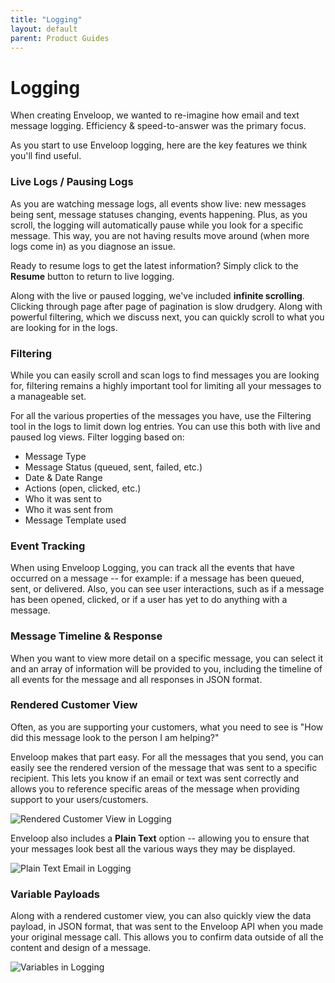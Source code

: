 ```yaml
---
title: "Logging"
layout: default
parent: Product Guides
---
```


# Logging

When creating Enveloop, we wanted to re-imagine how email and text message logging. Efficiency & speed-to-answer was the primary focus.

As you start to use Enveloop logging, here are the key features we think you'll find useful.

### Live Logs / Pausing Logs

As you are watching message logs, all events show live: new messages being sent, message statuses changing, events happening. Plus, as you scroll, the logging will automatically pause while you look for a specific message. This way, you are not having results move around (when more logs come in) as you diagnose an issue.

Ready to resume logs to get the latest information? Simply click to the **Resume** button to return to live logging.

Along with the live or paused logging, we've included **infinite scrolling**. Clicking through page after page of pagination is slow drudgery. Along with powerful filtering, which we discuss next, you can quickly scroll to what you are looking for in the logs.

### Filtering

While you can easily scroll and scan logs to find messages you are looking for, filtering remains a highly important tool for limiting all your messages to a manageable set.

For all the various properties of the messages you have, use the Filtering tool in the logs to limit down log entries. You can use this both with live and paused log views. Filter logging based on:

* Message Type
* Message Status (queued, sent, failed, etc.)
* Date & Date Range
* Actions (open, clicked, etc.)
* Who it was sent to
* Who it was sent from
* Message Template used

### Event Tracking

When using Enveloop Logging, you can track all the events that have occurred on a message -- for example: if a message has been queued, sent, or delivered. Also, you can see user interactions, such as if a message has been opened, clicked, or if a user has yet to do anything with a message.

### Message Timeline & Response

When you want to view more detail on a specific message, you can select it and an array of information will be provided to you, including the timeline of all events for the message and all responses in JSON format.

### Rendered Customer View

Often, as you are supporting your customers, what you need to see is "How did this message look to the person I am helping?"

Enveloop makes that part easy. For all the messages that you send, you can easily see the rendered version of the message that was sent to a specific recipient. This lets you know if an email or text was sent correctly and allows you to reference specific areas of the message when providing support to your users/customers.

![Rendered Customer View in Logging](/images/rendered-customer-view-in-enveloop-logging.png)

Enveloop also includes a **Plain Text** option -- allowing you to ensure that your messages look best all the various ways they may be displayed.

![Plain Text Email in Logging](/images/plain-text-email-in-enveloop-logging.png)

### Variable Payloads

Along with a rendered customer view, you can also quickly view the data payload, in JSON format, that was sent to the Enveloop API when you made your original message call. This allows you to confirm data outside of all the content and design of a message.

![Variables in Logging](/images/variables-in-enveloop-logging.png)
